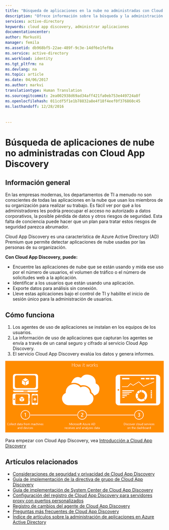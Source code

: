 ```yaml
---
title: "Búsqueda de aplicaciones en la nube no administradas con Cloud App Discovery | Microsoft Docs"
description: "Ofrece información sobre la búsqueda y la administración de aplicaciones con Cloud App Discovery, sobre cuáles son los beneficios y sobre cómo funciona."
services: active-directory
keywords: cloud app discovery, administrar aplicaciones
documentationcenter: 
author: MarkusVi
manager: femila
ms.assetid: db968bf5-22ae-489f-9c3e-14df6e1fef0a
ms.service: active-directory
ms.workload: identity
ms.tgt_pltfrm: na
ms.devlang: na
ms.topic: article
ms.date: 04/06/2017
ms.author: markvi
translationtype: Human Translation
ms.sourcegitcommit: 2ea002938d69ad34aff421fa0eb753e449724a8f
ms.openlocfilehash: 011cdf5f1e1b78832a8e4f18f4eef0f376860c45
ms.lasthandoff: 12/28/2016


---
```

# <a name="finding-unmanaged-cloud-applications-with-cloud-app-discovery"></a>Búsqueda de aplicaciones de nube no administradas con Cloud App Discovery
## <a name="overview"></a>Información general
En las empresas modernas, los departamentos de TI a menudo no son conscientes de todas las aplicaciones en la nube que usan los miembros de su organización para realizar su trabajo. Es fácil ver por qué a los administradores les podría preocupar el acceso no autorizado a datos corporativos, la posible pérdida de datos y otros riesgos de seguridad. Esta falta de conciencia puede hacer que un plan para tratar estos riesgos de seguridad parezca abrumador.

Cloud App Discovery es una característica de Azure Active Directory (AD) Premium que permite detectar aplicaciones de nube usadas por las personas de su organización.

**Con Cloud App Discovery, puede:**

* Encuentre las aplicaciones de nube que se están usando y mida ese uso por el número de usuarios, el volumen de tráfico o el número de solicitudes web a la aplicación.
* Identificar a los usuarios que están usando una aplicación.
* Exporte datos para análisis sin conexión.
* Lleve estas aplicaciones bajo el control de TI y habilite el inicio de sesión único para la administración de usuarios.

## <a name="how-it-works"></a>Cómo funciona
1. Los agentes de uso de aplicaciones se instalan en los equipos de los usuarios.
2. La información de uso de aplicaciones que capturan los agentes se envía a través de un canal seguro y cifrado al servicio Cloud App Discovery.
3. El servicio Cloud App Discovery evalúa los datos y genera informes.

![Diagrama de Cloud App Discovery](./media/active-directory-cloudappdiscovery/cad01.png)

Para empezar con Cloud App Discovery, vea [Introducción a Cloud App Discovery](http://social.technet.microsoft.com/wiki/contents/articles/30962.getting-started-with-cloud-app-discovery.aspx)

## <a name="related-articles"></a>Artículos relacionados
* [Consideraciones de seguridad y privacidad de Cloud App Discovery](active-directory-cloudappdiscovery-security-and-privacy-considerations.md)  
* [Guía de implementación de la directiva de grupo de Cloud App Discovery](http://social.technet.microsoft.com/wiki/contents/articles/30965.cloud-app-discovery-group-policy-deployment-guide.aspx)
* [Guía de implementación de System Center de Cloud App Discovery](http://social.technet.microsoft.com/wiki/contents/articles/30968.cloud-app-discovery-system-center-deployment-guide.aspx)
* [Configuración del registro de Cloud App Discovery para servidores proxy con puertos personalizados](active-directory-cloudappdiscovery-registry-settings-for-proxy-services.md)
* [Registro de cambios del agente de Cloud App Discovery ](http://social.technet.microsoft.com/wiki/contents/articles/24616.cloud-app-discovery-agent-changelog.aspx)
* [Preguntas más frecuentes de Cloud App Discovery](http://social.technet.microsoft.com/wiki/contents/articles/24037.cloud-app-discovery-frequently-asked-questions.aspx)
* [Índice de artículos sobre la administración de aplicaciones en Azure Active Directory](active-directory-apps-index.md)


